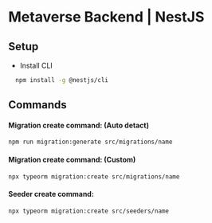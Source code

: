 
# Metaverse Backend | NestJS

## Setup
- Install CLI

```bash
  npm install -g @nestjs/cli
```

## Commands

#### Migration create command: (Auto detact)

```
npm run migration:generate src/migrations/name
```

#### Migration create command: (Custom)

```
npx typeorm migration:create src/migrations/name
```

#### Seeder create command:

```
npx typeorm migration:create src/seeders/name
```
